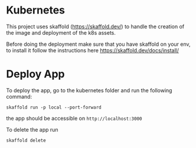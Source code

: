 # Kubernetes

This project uses skaffold (https://skaffold.dev/) to handle the creation of the image
and deployment of the k8s assets.

Before doing the deployment make sure that you have skaffold on your env, to install it
follow the instructions here https://skaffold.dev/docs/install/


# Deploy App

To deploy the app, go to the kubernetes folder and run the following command:

```
skaffold run -p local --port-forward
```

the app should be accessible on `http://localhost:3000`

To delete the app run

```
skaffold delete
```